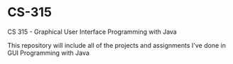 # CS-315
CS 315 - Graphical User Interface Programming with Java

This repository will include all of the projects and assignments I've done in GUI Programming with Java
